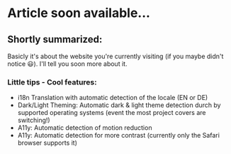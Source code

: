 # Article soon available...

## Shortly summarized:
Basicly it's about the website you're currently visiting (if you maybe didn't notice 😃). I'll tell you soon more about it.

### Little tips - Cool features:
- i18n Translation with automatic detection of the locale (EN or DE)
- Dark/Light Theming: Automatic dark & light theme detection durch by supported operating systems (event the most project covers are switching!)
- A11y: Automatic detection of motion reduction
- A11y: Automatic detection for more contrast (currently only the Safari browser supports it)